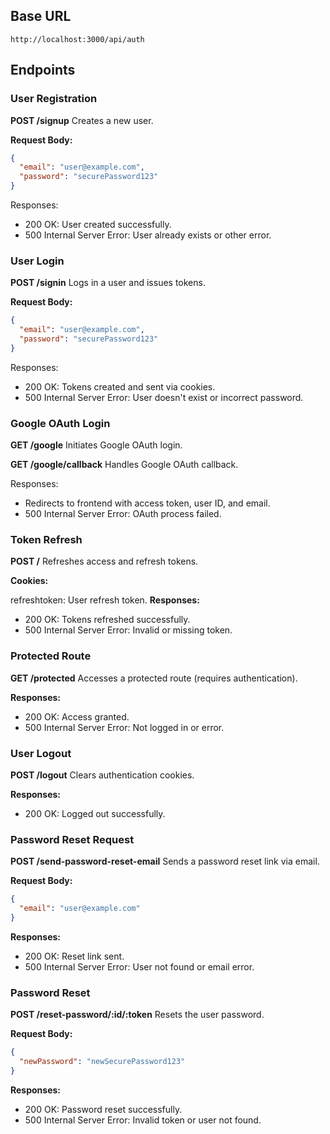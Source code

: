 ## Base URL
```http://localhost:3000/api/auth```

## Endpoints

### User Registration
**POST /signup**
Creates a new user.

**Request Body:**
```json
{
  "email": "user@example.com",
  "password": "securePassword123"
}
```

Responses:

* 200 OK: User created successfully.
* 500 Internal Server Error: User already exists or other error.

### User Login

**POST /signin**
Logs in a user and issues tokens.

**Request Body:**
```json
{
  "email": "user@example.com",
  "password": "securePassword123"
}
```
Responses:

* 200 OK: Tokens created and sent via cookies.
* 500 Internal Server Error: User doesn't exist or incorrect password.

### Google OAuth Login
**GET /google**
Initiates Google OAuth login.

**GET /google/callback**
Handles Google OAuth callback.

Responses:

* Redirects to frontend with access token, user ID, and email.
* 500 Internal Server Error: OAuth process failed.

### Token Refresh
**POST /**
Refreshes access and refresh tokens.

**Cookies:**

refreshtoken: User refresh token.
**Responses:**

* 200 OK: Tokens refreshed successfully.
* 500 Internal Server Error: Invalid or missing token.

### Protected Route
**GET /protected**
Accesses a protected route (requires authentication).

**Responses:**

* 200 OK: Access granted.
* 500 Internal Server Error: Not logged in or error.

### User Logout
**POST /logout**
Clears authentication cookies.

**Responses:**

* 200 OK: Logged out successfully.

### Password Reset Request
**POST /send-password-reset-email**
Sends a password reset link via email.

**Request Body:**
```json
{
  "email": "user@example.com"
}
```
**Responses:**

* 200 OK: Reset link sent.
* 500 Internal Server Error: User not found or email error.

### Password Reset
**POST /reset-password/:id/:token**
Resets the user password.

**Request Body:**
```json
{
  "newPassword": "newSecurePassword123"
}
```
**Responses:**

* 200 OK: Password reset successfully.
* 500 Internal Server Error: Invalid token or user not found.


